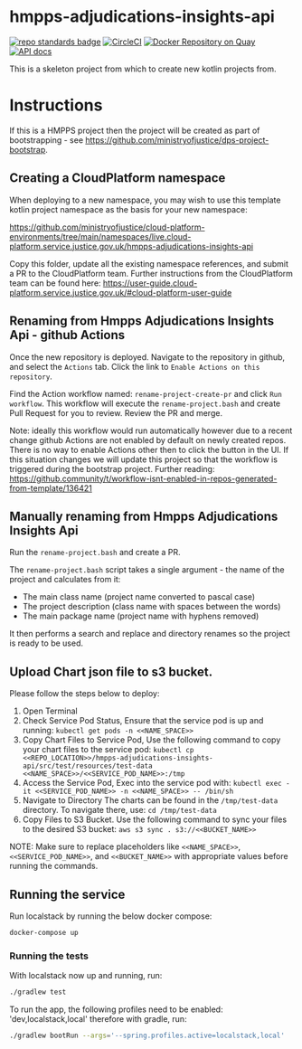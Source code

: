 # hmpps-adjudications-insights-api
[![repo standards badge](https://img.shields.io/badge/dynamic/json?color=blue&style=flat&logo=github&label=MoJ%20Compliant&query=%24.result&url=https%3A%2F%2Foperations-engineering-reports.cloud-platform.service.justice.gov.uk%2Fapi%2Fv1%2Fcompliant_public_repositories%2Fhmpps-adjudications-insights-api)](https://operations-engineering-reports.cloud-platform.service.justice.gov.uk/public-github-repositories.html#hmpps-adjudications-insights-api "Link to report")
[![CircleCI](https://circleci.com/gh/ministryofjustice/hmpps-adjudications-insights-api/tree/main.svg?style=svg)](https://circleci.com/gh/ministryofjustice/hmpps-adjudications-insights-api)
[![Docker Repository on Quay](https://quay.io/repository/hmpps/hmpps-adjudications-insights-api/status "Docker Repository on Quay")](https://quay.io/repository/hmpps/hmpps-adjudications-insights-api)
[![API docs](https://img.shields.io/badge/API_docs_-view-85EA2D.svg?logo=swagger)](https://hmpps-adjudications-insights-api-dev.hmpps.service.justice.gov.uk/webjars/swagger-ui/index.html?configUrl=/v3/api-docs)

This is a skeleton project from which to create new kotlin projects from.

# Instructions

If this is a HMPPS project then the project will be created as part of bootstrapping - 
see https://github.com/ministryofjustice/dps-project-bootstrap.

## Creating a CloudPlatform namespace

When deploying to a new namespace, you may wish to use this template kotlin project namespace as the basis for your new namespace:

<https://github.com/ministryofjustice/cloud-platform-environments/tree/main/namespaces/live.cloud-platform.service.justice.gov.uk/hmpps-adjudications-insights-api>

Copy this folder, update all the existing namespace references, and submit a PR to the CloudPlatform team. Further instructions from the CloudPlatform team can be found here: <https://user-guide.cloud-platform.service.justice.gov.uk/#cloud-platform-user-guide>

## Renaming from Hmpps Adjudications Insights Api - github Actions

Once the new repository is deployed. Navigate to the repository in github, and select the `Actions` tab.
Click the link to `Enable Actions on this repository`.

Find the Action workflow named: `rename-project-create-pr` and click `Run workflow`.  This workflow will
execute the `rename-project.bash` and create Pull Request for you to review.  Review the PR and merge.

Note: ideally this workflow would run automatically however due to a recent change github Actions are not
enabled by default on newly created repos. There is no way to enable Actions other then to click the button in the UI.
If this situation changes we will update this project so that the workflow is triggered during the bootstrap project.
Further reading: <https://github.community/t/workflow-isnt-enabled-in-repos-generated-from-template/136421>

## Manually renaming from Hmpps Adjudications Insights Api

Run the `rename-project.bash` and create a PR.

The `rename-project.bash` script takes a single argument - the name of the project and calculates from it:
* The main class name (project name converted to pascal case) 
* The project description (class name with spaces between the words)
* The main package name (project name with hyphens removed)

It then performs a search and replace and directory renames so the project is ready to be used.

## Upload Chart json file to s3 bucket.

Please follow the steps below to deploy:

1. Open Terminal
2. Check Service Pod Status, Ensure that the service pod is up and running: 
     ```kubectl get pods -n <<NAME_SPACE>>```
3. Copy Chart Files to Service Pod, Use the following command to copy your chart files to the service pod:
     ```kubectl cp <<REPO_LOCATION>>/hmpps-adjudications-insights-api/src/test/resources/test-data <<NAME_SPACE>>/<<SERVICE_POD_NAME>>:/tmp```
4. Access the Service Pod, Exec into the service pod with: 
    ```kubectl exec -it <<SERVICE_POD_NAME>> -n <<NAME_SPACE>> -- /bin/sh```
5. Navigate to Directory The charts can be found in the `/tmp/test-data` directory. To navigate there, use:  ```cd /tmp/test-data```
6. Copy Files to S3 Bucket. Use the following command to sync your files to the desired S3 bucket: 
   ```aws s3 sync . s3://<<BUCKET_NAME>>```
   
NOTE: Make sure to replace placeholders like `<<NAME_SPACE>>`, `<<SERVICE_POD_NAME>>`, and `<<BUCKET_NAME>>` with appropriate values before running the commands.

## Running the service

Run localstack by running the below docker compose:

```bash
docker-compose up
```

### Running the tests

With localstack now up and running, run:
```bash
./gradlew test
```

To run the app, the following profiles need to be enabled: 'dev,localstack,local'
therefore with gradle, run:
```bash
./gradlew bootRun --args='--spring.profiles.active=localstack,local'
```



